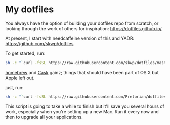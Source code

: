 # My dotfiles

You always have the option of building your dotfiles repo from scratch, or looking through the work of others for inspiration: https://dotfiles.github.io/

At present, I start with needcaffeine version of this and YADR: https://github.com/skwp/dotfiles

To get started, run:
```bash
sh -c "`curl -fsSL https://raw.githubusercontent.com/skwp/dotfiles/master/install.sh`"
```
[homebrew][≈] and [Cask][√] gainz; things that should have been part of OS X but Apple left out.

just, run:

```bash
sh -c "`curl -fsSL https://raw.githubusercontent.com/Pretorian/dotfiles/blob/master/bin/brew.sh`"
```
This script is going to take a while to finish but it'll save you several hours of work, especially when you're setting up a new Mac. Run it every now and then to upgrade all your applications.

[≈]: http://brew.sh/
[√]: http://caskroom.io/
